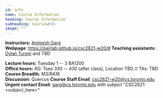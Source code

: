 ```yaml
---
id: info
name: Course Information
heading: Course Information
subheading: Course&#58;
image: ""
---
```


**Instructors:**  [Animesh Garg](http://animesh.garg.tech)  
**Webpage**: https://pairlab.github.io/csc2621-w20/#
**Teaching assistants:** [Dylan Turpin](http://www.cs.toronto.edu/~dylanturpin/) and TBD  

**Lecture hours:** Tuesday 1 -- 3 BA1200  
**Office hours:** AG: Tues 330 -- 430 (after class), Location TBD  //  TAs: TBD  
**Course Breadth:** M3/RA16  
**Discussion:** Quercus
**Course Staff Email**: csc2621-w20@cs.toronto.edu
**Urgent contact Email**: garg@cs.toronto.edu with subject "CSC2621: <subject_here>"
